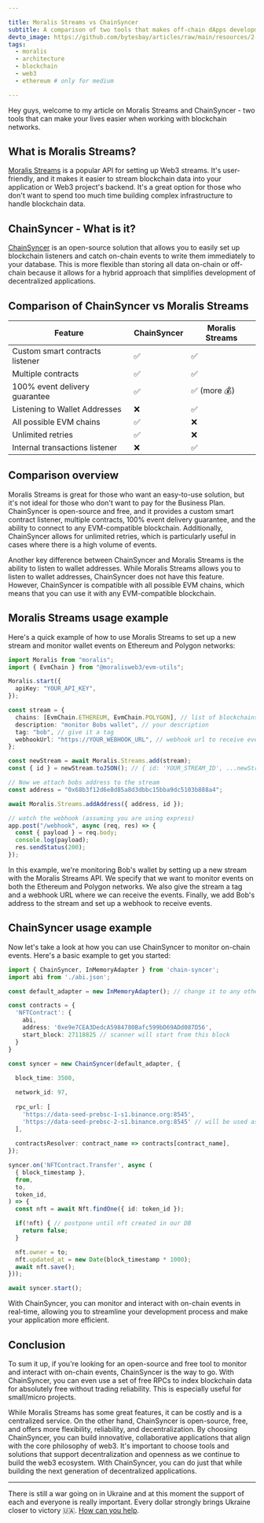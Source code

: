 ```yaml
---

title: Moralis Streams vs ChainSyncer
subtitle: A comparison of two tools that makes off-chain dApps development possible
devto_image: https://github.com/bytesbay/articles/raw/main/resources/2-1-v3.jpg
tags:
  - moralis
  - architecture
  - blockchain
  - web3
  - ethereum # only for medium

---
```


Hey guys, welcome to my article on Moralis Streams and ChainSyncer - two tools that can make your lives easier when working with blockchain networks.

## What is Moralis Streams?

[Moralis Streams](https://moralis.io/streams) is a popular API for setting up Web3 streams. It's user-friendly, and it makes it easier to stream blockchain data into your application or Web3 project's backend. It's a great option for those who don't want to spend too much time building complex infrastructure to handle blockchain data.

## ChainSyncer - What is it?

[ChainSyncer](https://github.com/bytesbay/chain-syncer) is an open-source solution that allows you to easily set up blockchain listeners and catch on-chain events to write them immediately to your database. This is more flexible than storing all data on-chain or off-chain because it allows for a hybrid approach that simplifies development of decentralized applications.

## Comparison of ChainSyncer vs Moralis Streams

| Feature | ChainSyncer | Moralis Streams |
| --- | --- | --- |
| Custom smart contracts listener | ✅ | ✅ |
| Multiple contracts | ✅ | ✅ |
| 100% event delivery guarantee | ✅ | ✅ (more 💰) |
| Listening to Wallet Addresses | ❌ | ✅ |
| All possible EVM chains | ✅ | ❌ |
| Unlimited retries | ✅ | ❌ |
| Internal transactions listener | ❌ | ✅ |


## Comparison overview

Moralis Streams is great for those who want an easy-to-use solution, but it's not ideal for those who don't want to pay for the Business Plan. ChainSyncer is open-source and free, and it provides a custom smart contract listener, multiple contracts, 100% event delivery guarantee, and the ability to connect to any EVM-compatible blockchain. Additionally, ChainSyncer allows for unlimited retries, which is particularly useful in cases where there is a high volume of events.

Another key difference between ChainSyncer and Moralis Streams is the ability to listen to wallet addresses. While Moralis Streams allows you to listen to wallet addresses, ChainSyncer does not have this feature. However, ChainSyncer is compatible with all possible EVM chains, which means that you can use it with any EVM-compatible blockchain.

## Moralis Streams usage example

Here's a quick example of how to use Moralis Streams to set up a new stream and monitor wallet events on Ethereum and Polygon networks:

```typescript
import Moralis from "moralis";
import { EvmChain } from "@moralisweb3/evm-utils";

Moralis.start({
  apiKey: "YOUR_API_KEY",
});

const stream = {
  chains: [EvmChain.ETHEREUM, EvmChain.POLYGON], // list of blockchains to monitor
  description: "monitor Bobs wallet", // your description
  tag: "bob", // give it a tag
  webhookUrl: "https://YOUR_WEBHOOK_URL", // webhook url to receive events,
};

const newStream = await Moralis.Streams.add(stream);
const { id } = newStream.toJSON(); // { id: 'YOUR_STREAM_ID', ...newStream }

// Now we attach bobs address to the stream
const address = "0x68b3f12d6e8d85a8d3dbbc15bba9dc5103b888a4";

await Moralis.Streams.addAddress({ address, id });

// watch the webhook (assuming you are using express)
app.post("/webhook", async (req, res) => {
  const { payload } = req.body;
  console.log(payload);
  res.sendStatus(200);
});
```

In this example, we're monitoring Bob's wallet by setting up a new stream with the Moralis Streams API. We specify that we want to monitor events on both the Ethereum and Polygon networks. We also give the stream a tag and a webhook URL where we can receive the events. Finally, we add Bob's address to the stream and set up a webhook to receive events.

## ChainSyncer usage example

Now let's take a look at how you can use ChainSyncer to monitor on-chain events. Here's a basic example to get you started:
  
```typescript
import { ChainSyncer, InMemoryAdapter } from 'chain-syncer';
import abi from './abi.json';

const default_adapter = new InMemoryAdapter(); // change it to any other adapter

const contracts = {
  'NFTContract': {
    abi,
    address: '0xe9e7CEA3DedcA5984780Bafc599bD69ADd087D56',
    start_block: 27118825 // scanner will start from this block
  }
}

const syncer = new ChainSyncer(default_adapter, {
  
  block_time: 3500,

  network_id: 97,
  
  rpc_url: [
    'https://data-seed-prebsc-1-s1.binance.org:8545',
    'https://data-seed-prebsc-2-s1.binance.org:8545' // will be used as a fallback
  ],
  
  contractsResolver: contract_name => contracts[contract_name],
});

syncer.on('NFTContract.Transfer', async (
  { block_timestamp },
  from, 
  to, 
  token_id,
) => {
  const nft = await Nft.findOne({ id: token_id });

  if(!nft) { // postpone until nft created in our DB
    return false;
  }

  nft.owner = to;
  nft.updated_at = new Date(block_timestamp * 1000);
  await nft.save();
}));

await syncer.start();
```

With ChainSyncer, you can monitor and interact with on-chain events in real-time, allowing you to streamline your development process and make your application more efficient.

## Conclusion

To sum it up, if you're looking for an open-source and free tool to monitor and interact with on-chain events, ChainSyncer is the way to go. With ChainSyncer, you can even use a set of free RPCs to index blockchain data for absolutely free without trading reliability. This is especially useful for small/micro projects.

While Moralis Streams has some great features, it can be costly and is a centralized service. On the other hand, ChainSyncer is open-source, free, and offers more flexibility, reliability, and decentralization. By choosing ChainSyncer, you can build innovative, collaborative applications that align with the core philosophy of web3. It's important to choose tools and solutions that support decentralization and openness as we continue to build the web3 ecosystem. With ChainSyncer, you can do just that while building the next generation of decentralized applications.

---

There is still a war going on in Ukraine and at this moment the support of each and everyone is really important. Every dollar strongly brings Ukraine closer to victory 🇺🇦. [How can you help](https://aid.prytulafoundation.org/en/).